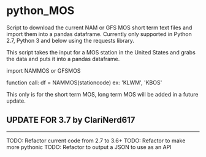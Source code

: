 # python_MOS
Script to download the current NAM or GFS MOS short term text files and import them into a pandas dataframe. Currently only supported in Python 2.7, Python 3 and below using the requests library.

This script takes the input for a MOS station in the United States and grabs
the data and puts it into a pandas dataframe.

import NAMMOS or GFSMOS

function call:
df = NAMMOS(stationcode) ex: 'KLWM', 'KBOS' 


This only is for the short term MOS, long term MOS will be added in a future update.


## UPDATE FOR 3.7 by ClariNerd617
---
TODO: Refactor current code from 2.7 to 3.6+
TODO: Refactor to make more pythonic
TODO: Refactor to output a JSON to use as an API
